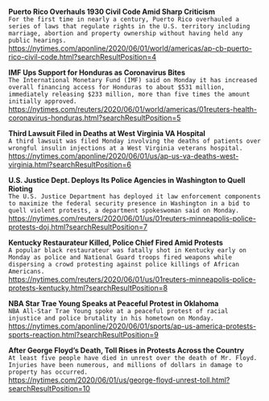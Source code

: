 **Puerto Rico Overhauls 1930 Civil Code Amid Sharp Criticism**\
`For the first time in nearly a century, Puerto Rico overhauled a series of laws that regulate rights in the U.S. territory including marriage, abortion and property ownership without having held any public hearings.`\
https://nytimes.com/aponline/2020/06/01/world/americas/ap-cb-puerto-rico-civil-code.html?searchResultPosition=4

**IMF Ups Support for Honduras as Coronavirus Bites**\
`The International Monetary Fund (IMF) said on Monday it has increased overall financing access for Honduras to about $531 million, immediately releasing $233 million, more than five times the amount initially approved. `\
https://nytimes.com/reuters/2020/06/01/world/americas/01reuters-health-coronavirus-honduras.html?searchResultPosition=5

**Third Lawsuit Filed in Deaths at West Virginia VA Hospital**\
`A third lawsuit was filed Monday involving the deaths of patients over wrongful insulin injections at a West Virginia veterans hospital.`\
https://nytimes.com/aponline/2020/06/01/us/ap-us-va-deaths-west-virginia.html?searchResultPosition=6

**U.S. Justice Dept. Deploys Its Police Agencies in Washington to Quell Rioting**\
`The U.S. Justice Department has deployed it law enforcement components to maximize the federal security presence in Washington in a bid to quell violent protests, a department spokeswoman said on Monday.`\
https://nytimes.com/reuters/2020/06/01/us/01reuters-minneapolis-police-protests-doj.html?searchResultPosition=7

**Kentucky Restaurateur Killed, Police Chief Fired Amid Protests**\
`A popular black restaurateur was fatally shot in Kentucky early on Monday as police and National Guard troops fired weapons while dispersing a crowd protesting against police killings of African Americans.`\
https://nytimes.com/reuters/2020/06/01/us/01reuters-minneapolis-police-protests-kentucky.html?searchResultPosition=8

**NBA Star Trae Young Speaks at Peaceful Protest in Oklahoma**\
`NBA All-Star Trae Young spoke at a peaceful protest of racial injustice and police brutality in his hometown on Monday.`\
https://nytimes.com/aponline/2020/06/01/sports/ap-us-america-protests-sports-reaction.html?searchResultPosition=9

**After George Floyd’s Death, Toll Rises in Protests Across the Country**\
`At least five people have died in unrest over the death of Mr. Floyd. Injuries have been numerous, and millions of dollars in damage to property has occurred.`\
https://nytimes.com/2020/06/01/us/george-floyd-unrest-toll.html?searchResultPosition=10

